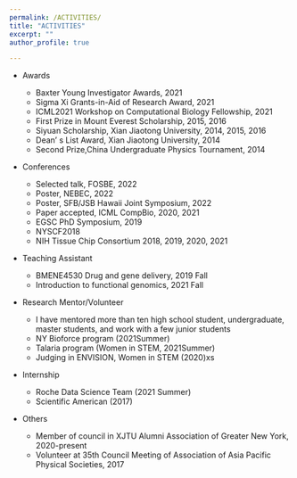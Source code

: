 ```yaml
---
permalink: /ACTIVITIES/
title: "ACTIVITIES"
excerpt: ""
author_profile: true

---
```


* Awards
    * Baxter Young Investigator Awards, 2021
    * Sigma Xi Grants-in-Aid of Research Award, 2021
    * ICML2021 Workshop on Computational Biology Fellowship, 2021
    * First Prize in Mount Everest Scholarship, 2015, 2016
    * Siyuan Scholarship, Xian Jiaotong University, 2014, 2015, 2016
    * Dean’ s List Award, Xian Jiaotong University, 2014
    * Second Prize,China Undergraduate Physics Tournament, 2014
 
* Conferences
    * Selected talk, FOSBE, 2022
    * Poster, NEBEC, 2022
    * Poster, SFB/JSB Hawaii Joint Symposium, 2022
    * Paper accepted, ICML CompBio, 2020, 2021
    * EGSC PhD Symposium, 2019
    * NYSCF2018
    * NIH Tissue Chip Consortium 2018, 2019, 2020, 2021

* Teaching Assistant
    * BMENE4530 Drug and gene delivery,  2019 Fall
    * Introduction to functional genomics, 2021 Fall

* Research Mentor/Volunteer
    * I have mentored more than ten high school student, undergraduate, master students, and work with a few junior students
    * NY Bioforce program (2021Summer)
    * Talaria program (Women in STEM, 2021Summer)
    * Judging in ENVISION, Women in STEM (2020)xs
    

* Internship
    * Roche Data Science Team (2021 Summer)
    * Scientific American (2017)
    
* Others
    * Member of council in XJTU Alumni Association of Greater New York, 2020-present
    * Volunteer at 35th Council Meeting of Association of Asia Pacific Physical Societies, 2017
    





